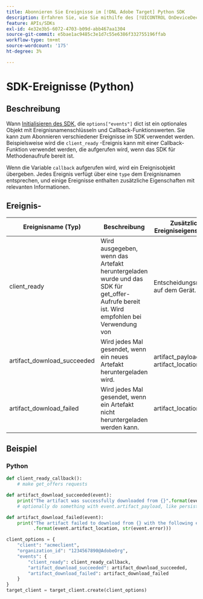 ```yaml
---
title: Abonnieren Sie Ereignisse im [!DNL Adobe Target] Python SDK
description: Erfahren Sie, wie Sie mithilfe des [!UICONTROL OnDeviceDecisioningHandler] -Objekt.
feature: APIs/SDKs
exl-id: 4e32e3b5-6072-4703-b09d-abb467aa1304
source-git-commit: e5bae1ac9485c3e1d7c55e6386f332755196ffab
workflow-type: tm+mt
source-wordcount: '175'
ht-degree: 3%

---
```


# SDK-Ereignisse (Python)

## Beschreibung

Wann [Initialisieren des SDK](initialize-sdk.md), die `options["events"]` dict ist ein optionales Objekt mit Ereignisnamenschlüsseln und Callback-Funktionswerten. Sie kann zum Abonnieren verschiedener Ereignisse im SDK verwendet werden. Beispielsweise wird die `client_ready` -Ereignis kann mit einer Callback-Funktion verwendet werden, die aufgerufen wird, wenn das SDK für Methodenaufrufe bereit ist.

Wenn die Variable `callback` aufgerufen wird, wird ein Ereignisobjekt übergeben. Jedes Ereignis verfügt über eine `type` dem Ereignisnamen entsprechen, und einige Ereignisse enthalten zusätzliche Eigenschaften mit relevanten Informationen.

## Ereignis- 

| Ereignisname (Typ) | Beschreibung | Zusätzliche Ereigniseigenschaften |
| --- | --- | --- |
| client_ready | Wird ausgegeben, wenn das Artefakt heruntergeladen wurde und das SDK für get_offer-Aufrufe bereit ist. Wird empfohlen bei Verwendung von | Entscheidungsmethode auf dem Gerät. | Keine |
| artifact_download_succeeded | Wird jedes Mal gesendet, wenn ein neues Artefakt heruntergeladen wird. | artifact_payload, artifact_location |
| artifact_download_failed | Wird jedes Mal gesendet, wenn ein Artefakt nicht heruntergeladen werden kann. | artifact_location, Fehler |

## Beispiel

### Python

```python {line-numbers="true"}
def client_ready_callback():
    # make get_offers requests

def artifact_download_succeeded(event):
    print("The artifact was successfully downloaded from {}".format(event.artifact_location))
    # optionally do something with event.artifact_payload, like persist it

def artifact_download_failed(event):
    print("The artifact failed to download from {} with the following error: {}"
          .format(event.artifact_location, str(event.error)))

client_options = {
    "client": "acmeclient",
    "organization_id": "1234567890@AdobeOrg",
    "events": {
        "client_ready": client_ready_callback,
        "artifact_download_succeeded": artifact_download_succeeded,
        "artifact_download_failed": artifact_download_failed
    }
}
target_client = target_client.create(client_options)
```
